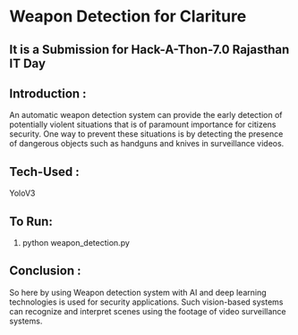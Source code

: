 # Weapon Detection for Clariture

## It is a Submission for Hack-A-Thon-7.0 Rajasthan IT Day
## Introduction :
An automatic weapon detection system can provide the early detection of potentially violent situations that is of paramount importance for citizens security.
One way to prevent these situations is by detecting the presence of dangerous objects such as handguns and knives in surveillance videos.
## Tech-Used :
YoloV3<br>
## To Run:
1) python weapon_detection.py <br>
## Conclusion : 
So here by using Weapon detection system with AI and deep learning technologies is used for security applications. 
Such vision-based systems can recognize and interpret scenes using the footage of video surveillance systems.
